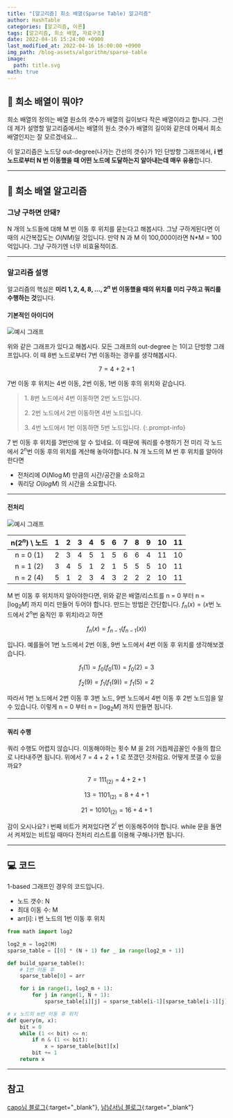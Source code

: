 ```yaml
---
title: "[알고리즘] 희소 배열(Sparse Table) 알고리즘"
author: HashTable
categories: [알고리즘, 이론]
tags: [알고리즘, 희소 배열, 자료구조]
date: 2022-04-16 15:24:00 +0900
last_modified_at: 2022-04-16 16:00:00 +0900
img_path: /blog-assets/algorithm/sparse-table
image:
  path: title.svg
math: true
---
```


## 🤔 **희소 배열이 뭐야?**

희소 배열의 정의는 배열 원소의 갯수가 배열의 길이보다 작은 배열이라고 합니다.
그런데 제가 설명할 알고리즘에서는 배열의 원소 갯수가 배열의 길이와 같은데 어째서 희소 배열인지는 잘 모르겠네요...

이 알고리즘은 노드당 out-degree(나가는 간선의 갯수)가 1인 단방향 그래프에서,
**i 번 노드로부터 N 번 이동했을 때 어떤 노드에 도달하는지 알아내는데 매우 유용**합니다.

---

## 📃 **희소 배열 알고리즘**

### **그냥 구하면 안돼?**
N 개의 노드들에 대해 M 번 이동 후 위치를 묻는다고 해봅시다. 그냥 구하게된다면 이 때의 시간복잡도는
$O(N M)$일 것입니다. 만약 N 과 M 이 100,000이라면 N*M = 100억입니다. 그냥 구하기엔 너무 비효율적이죠.

---

### **알고리즘 설명**

알고리즘의 핵심은 **미리 $1, 2, 4, 8, ..., 2^n$ 번 이동했을 때의 위치를 미리 구하고 쿼리를 수행하는 것**입니다.

#### 기본적인 아이디어
![예시 그래프](figure1.svg)

위와 같은 그래프가 있다고 해봅시다. 모든 그래프의 out-degree 는 1이고 단방향 그래프입니다.
이 때 8번 노드로부터 7번 이동하는 경우를 생각해봅시다.

$$7 = 4 + 2 + 1$$

7번 이동 후 위치는 4번 이동, 2번 이동, 1번 이동 후의 위치와 같습니다.

> 1.&nbsp;8번 노드에서 4번 이동하면 2번 노드입니다.
>
> 2.&nbsp;2번 노드에서 2번 이동하면 4번 노드입니다.
>
> 3.&nbsp;4번 노드에서 1번 이동하면 5번 노드입니다.
{:.prompt-info}

7 번 이동 후 위치를 3번만에 알 수 있네요. 이 때문에 쿼리를 수행하기 전 미리 각 노드에서 $2^n$번 이동 후의 위치를 계산해 놓아야합니다.
N 개 노드의 M 번 후 위치를 알아야 한다면
* 전처리에 $O(N \log M)$ 만큼의 시간/공간을 소요하고
* 쿼리당 $O(log M)$ 의 시간을 소요합니다.

---

#### 전처리

![예시 그래프](figure2.svg)

| n($2^n$) \ 노드 |  1  |  2  |  3  |  4  |  5  |  6  |  7  |  8  |  9  | 10  | 11  |
|:-------------:|:---:|:---:|:---:|:---:|:---:|:---:|:---:|:---:|:---:|:---:|:---:|
|   n = 0 (1)   |  2  |  3  |  4  |  5  |  1  |  5  |  6  |  6  |  4  | 11  | 10  |
|   n = 1 (2)   |  3  |  4  |  5  |  1  |  2  |  1  |  5  |  5  |  5  | 10  | 11  |
|   n = 2 (4)   |  5  |  1  |  2  |  3  |  4  |  3  |  2  |  2  |  2  | 10  | 11  |

M 번 이동 후 위치까지 알아야한다면, 위와 같은 배열/리스트를 n = 0 부터 n = $[\log_2 M]$ 까지 미리 만들어 두어야 합니다.
만드는 방법은 간단합니다. $f_n (x) = (x$번 노드에서 $2^n$번 움직인 후 위치$)$라고 하면

$$f_n (x) = f_{n-1} (f_{n-1} (x))$$

입니다. 예를들어 1번 노드에서 2번 이동, 9번 노드에서 4번 이동 후 위치를 생각해보겠습니다.

$$f_1 (1) = f_0 (f_0 (1)) = f_0 (2) = 3$$

$$f_2 (9) = f_1 (f_1 (9)) = f_1 (5) = 2$$

따라서 1번 노드에서 2번 이동 후 3번 노드, 9번 노드에서 4번 이동 후 2번 노드임을 알 수 있습니다.
이렇게 n = 0 부터 n = $[\log_2 M]$ 까지 만들면 됩니다.

---

#### 쿼리 수행

쿼리 수행도 어렵지 않습니다. 이동해야하는 횟수 M 을 2의 거듭제곱꼴인 수들의 합으로 나타내주면 됩니다.
위에서 7 = 4 + 2 + 1 로 쪼갰던 것처럼요. 어떻게 쪼갤 수 있을까요?

$$ 7 = 111_{(2)} = 4 + 2 + 1 $$

$$ 13 = 1101_{(2)} = 8 + 4 + 1 $$

$$ 21 = 10101_{(2)} = 16 + 4 + 1 $$

감이 오시나요? i 번째 비트가 켜져있다면 $2^i$ 번 이동해주어야 합니다. while 문을 돌면서 켜져있는 비트일 때마다
전처리 리스트를 이용해 구해나가면 됩니다.

---

## 💻 **코드**

1-based 그래프인 경우의 코드입니다.

* 노드 갯수: N
* 최대 이동 수: M
* arr[i]: i 번 노드의 1번 이동 후 위치


```python
from math import log2

log2_m = log2(M)
sparse_table = [[0] * (N + 1) for _ in range(log2_m + 1)]

def build_sparse_table():
    # 1번 이동 후
    sparse_table[0] = arr

    for i in range(1, log2_m + 1):
        for j in range(1, N + 1):
            sparse_table[i][j] = sparse_table[i-1][sparse_table[i-1][j]]

# x 노드의 m번 이동 후 위치
def query(m, x):
    bit = 0
    while (1 << bit) <= n:
        if n & (1 << bit):
            x = sparse_table[bit][x]
        bit += 1
    return x
```

---

## 참고

[capo님 블로그](https://hello-capo.netlify.app/algorithm-sparse-table/#references){:target="_blank"},
[남남서님 블로그](https://namnamseo.tistory.com/entry/Sparse-Table){:target="_blank"}

